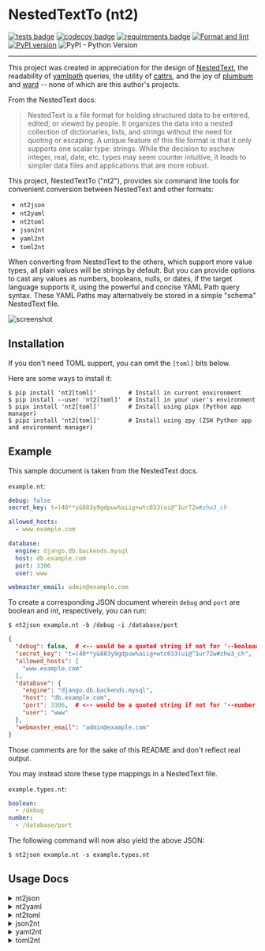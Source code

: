 # NestedTextTo (nt2)

[![tests badge](https://github.com/AndydeCleyre/nestedtextto/actions/workflows/test.yml/badge.svg?branch=develop)](https://github.com/AndydeCleyre/nestedtextto/actions/workflows/test.yml)
[![codecov badge](https://codecov.io/github/AndydeCleyre/nestedtextto/branch/develop/graph/badge.svg?token=M30UZQVM4Q)](https://codecov.io/github/AndydeCleyre/nestedtextto)
[![requirements badge](https://github.com/AndydeCleyre/nestedtextto/actions/workflows/reqs.yml/badge.svg)](https://github.com/AndydeCleyre/nestedtextto/actions/workflows/reqs.yml)
[![Format and lint](https://github.com/AndydeCleyre/nestedtextto/actions/workflows/fmt.yml/badge.svg)](https://github.com/AndydeCleyre/nestedtextto/actions/workflows/fmt.yml)
[![PyPI version](https://img.shields.io/pypi/v/nt2?color=blue)](https://pypi.org/project/nt2/)
![PyPI - Python Version](https://img.shields.io/pypi/pyversions/nt2)

---

This project was created in appreciation for the design of [NestedText](https://nestedtext.org/),
the readability of [yamlpath](https://github.com/wwkimball/yamlpath) queries,
the utility of [cattrs](https://cattrs.readthedocs.io/),
and the joy of [plumbum](https://plumbum.readthedocs.io/)
and [ward](https://ward.readthedocs.io/) --
none of which are this author's projects.

From the NestedText docs:

> NestedText is a file format for holding structured data to be entered, edited, or viewed by people. It organizes the data into a nested collection of dictionaries, lists, and strings without the need for quoting or escaping. A unique feature of this file format is that it only supports one scalar type: strings.  While the decision to eschew integer, real, date, etc. types may seem counter intuitive, it leads to simpler data files and applications that are more robust.

This project, NestedTextTo ("nt2"), provides six command line tools
for convenient conversion between NestedText and other formats:

- `nt2json`
- `nt2yaml`
- `nt2toml`
- `json2nt`
- `yaml2nt`
- `toml2nt`

When converting from NestedText to the others, which support more value types,
all plain values will be strings by default.
But you can provide options to cast any values as numbers, booleans, nulls, or dates,
if the target language supports it, using the powerful and concise YAML Path query syntax.
These YAML Paths may alternatively be stored in a simple "schema" NestedText file.

![screenshot](https://user-images.githubusercontent.com/1787385/193654318-43c2bd5f-5a88-4751-a759-71ec757d701d.png)

## Installation

If you don't need TOML support, you can omit the `[toml]` bits below.

Here are some ways to install it:

```console
$ pip install 'nt2[toml]'         # Install in current environment
$ pip install --user 'nt2[toml]'  # Install in your user's environment
$ pipx install 'nt2[toml]'        # Install using pipx (Python app manager)
$ pipz install 'nt2[toml]'        # Install using zpy (ZSH Python app and environment manager)
```

## Example

This sample document is taken from the NestedText docs.

`example.nt`:
```yaml
debug: false
secret_key: t=)40**y&883y9gdpuw%aiig+wtc033(ui@^1ur72w#zhw3_ch

allowed_hosts:
  - www.example.com

database:
  engine: django.db.backends.mysql
  host: db.example.com
  port: 3306
  user: www

webmaster_email: admin@example.com
```

To create a corresponding JSON document wherein `debug` and `port` are boolean and int, respectively,
you can run:

```console
$ nt2json example.nt -b /debug -i /database/port
```

```json
{
  "debug": false,  # <-- would be a quoted string if not for '--boolean /debug'
  "secret_key": "t=)40**y&883y9gdpuw%aiig+wtc033(ui@^1ur72w#zhw3_ch",
  "allowed_hosts": [
    "www.example.com"
  ],
  "database": {
    "engine": "django.db.backends.mysql",
    "host": "db.example.com",
    "port": 3306,  # <-- would be a quoted string if not for '--number /database/port'
    "user": "www"
  },
  "webmaster_email": "admin@example.com"
}
```

Those comments are for the sake of this README and don't reflect real output.

You may instead store these type mappings in a NestedText file.

`example.types.nt`:
```yaml
boolean:
  - /debug
number:
  - /database/port
```

The following command will now also yield the above JSON:

```console
$ nt2json example.nt -s example.types.nt
```

## Usage Docs

<details>
  <summary>nt2json</summary>

```
nt2json 0.0.6

Read NestedText and output its content as JSON.

By default, generated JSON values will only contain strings, arrays, and maps,
but you can cast nodes matching YAML Paths to boolean, null, or number.

Casting switches may be before or after file arguments.

Examples:
    nt2json example.nt
    nt2json <example.nt
    cat example.nt | nt2json
    nt2json -b '/People/"is a wizard"' -b '/People/"is awake"' example.nt

Usage:
    nt2json [SWITCHES] input_files...

Meta-switches:
    -h, --help                      Prints this help message and quits
    -v, --version                   Prints the program's version and quits

Switches:
    --boolean, -b YAMLPATH:str      Cast each node matching the given YAML Path
                                    query as boolean; may be given multiple
                                    times
    --null, -n YAMLPATH:str         Cast each node matching the given YAML Path
                                    query as null, if it is an empty string; may
                                    be given multiple times
    --number, --int, --float, -i, -f YAMLPATH:str
                                    Cast each node matching the given YAML Path
                                    query as a number; may be given multiple
                                    times
    --schema, -s NESTEDTEXTFILE:ExistingFile
                                    Cast nodes matching YAML Path queries
                                    specified in a NestedText document. It must
                                    be a map with one or more of the keys:
                                    'null', 'boolean', 'number'Each key's value
                                    is a list of YAML Paths.; may be given
                                    multiple times


```

</details>


<details>
  <summary>nt2yaml</summary>

```
nt2yaml 0.0.6

Read NestedText and output its content as YAML.

By default, generated YAML values will only contain strings, arrays, and maps,
but you can cast nodes matching YAML Paths to boolean, null, number, or date.

Casting switches may be before or after file arguments.

Examples:
    nt2yaml example.nt
    nt2yaml <example.nt
    cat example.nt | nt2yaml
    nt2yaml -b '/People/"is a wizard"' -b '/People/"is awake"' example.nt

Usage:
    nt2yaml [SWITCHES] input_files...

Meta-switches:
    -h, --help                      Prints this help message and quits
    -v, --version                   Prints the program's version and quits

Switches:
    --boolean, -b YAMLPATH:str      Cast each node matching the given YAML Path
                                    query as boolean; may be given multiple
                                    times
    --date, -d YAMLPATH:str         Cast each node matching the given YAML Path
                                    query as a date, assuming it's ISO 8601; may
                                    be given multiple times
    --null, -n YAMLPATH:str         Cast each node matching the given YAML Path
                                    query as null, if it is an empty string; may
                                    be given multiple times
    --number, --int, --float, -i, -f YAMLPATH:str
                                    Cast each node matching the given YAML Path
                                    query as a number; may be given multiple
                                    times
    --schema, -s NESTEDTEXTFILE:ExistingFile
                                    Cast nodes matching YAML Path queries
                                    specified in a NestedText document. It must
                                    be a map with one or more of the keys:
                                    'null', 'boolean', 'number'Each key's value
                                    is a list of YAML Paths.; may be given
                                    multiple times


```

</details>


<details>
  <summary>nt2toml</summary>

```
nt2toml 0.0.6

Read NestedText and output its content as TOML.

By default, generated TOML values will only contain strings, arrays, and maps,
but you can cast nodes matching YAML Paths to boolean, number, or date.

Casting switches may be before or after file arguments.

Examples:
    nt2toml example.nt
    nt2toml <example.nt
    cat example.nt | nt2toml
    nt2toml -b '/People/"is a wizard"' -b '/People/"is awake"' example.nt

Usage:
    nt2toml [SWITCHES] input_files...

Meta-switches:
    -h, --help                      Prints this help message and quits
    -v, --version                   Prints the program's version and quits

Switches:
    --boolean, -b YAMLPATH:str      Cast each node matching the given YAML Path
                                    query as boolean; may be given multiple
                                    times
    --date, -d YAMLPATH:str         Cast each node matching the given YAML Path
                                    query as a date, assuming it's ISO 8601; may
                                    be given multiple times
    --number, --int, --float, -i, -f YAMLPATH:str
                                    Cast each node matching the given YAML Path
                                    query as a number; may be given multiple
                                    times
    --schema, -s NESTEDTEXTFILE:ExistingFile
                                    Cast nodes matching YAML Path queries
                                    specified in a NestedText document. It must
                                    be a map with one or more of the keys:
                                    'null', 'boolean', 'number'Each key's value
                                    is a list of YAML Paths.; may be given
                                    multiple times


```

</details>


<details>
  <summary>json2nt</summary>

```
json2nt 0.0.6

Read JSON and output its content as NestedText.

Examples:
    json2nt example.json
    json2nt <example.json
    cat example.json | json2nt

Usage:
    json2nt [SWITCHES] input_files...

Meta-switches:
    -h, --help         Prints this help message and quits
    -v, --version      Prints the program's version and quits


```

</details>


<details>
  <summary>yaml2nt</summary>

```
yaml2nt 0.0.6

Read YAML and output its content as NestedText.

Examples:
    yaml2nt example.yml
    yaml2nt <example.yml
    cat example.yml | yaml2nt

Usage:
    yaml2nt [SWITCHES] input_files...

Meta-switches:
    -h, --help         Prints this help message and quits
    -v, --version      Prints the program's version and quits


```

</details>


<details>
  <summary>toml2nt</summary>

```
toml2nt 0.0.6

Read TOML and output its content as NestedText.

Examples:
    toml2nt example.yml
    toml2nt <example.yml
    cat example.yml | toml2nt

Usage:
    toml2nt [SWITCHES] input_files...

Meta-switches:
    -h, --help         Prints this help message and quits
    -v, --version      Prints the program's version and quits


```

</details>

